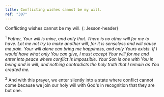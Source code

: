 ```yaml
---
title: Conflicting wishes cannot be my will.
ref: "307"
---
```


Conflicting wishes cannot be my will.
{: .lesson-header}

<sup>1</sup> *Father, Your will is mine, and only that. There is no
other will for me to have. Let me not try to make another will, for it
is senseless and will cause me pain. Your will alone can bring me
happiness, and only Yours exists. If I would have what only You can
give, I must accept Your will for me and enter into peace where conflict
is impossible. Your Son is one with You in being and in will, and
nothing contradicts the holy truth that I remain as You created me.*

<sup>2</sup> And with this prayer, we enter silently into a state where
conflict cannot come because we join our holy will with God's in
recognition that they are but one.

